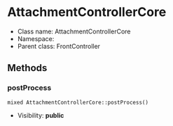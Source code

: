 AttachmentControllerCore
===============






* Class name: AttachmentControllerCore
* Namespace: 
* Parent class: FrontController







Methods
-------


### postProcess

    mixed AttachmentControllerCore::postProcess()





* Visibility: **public**



